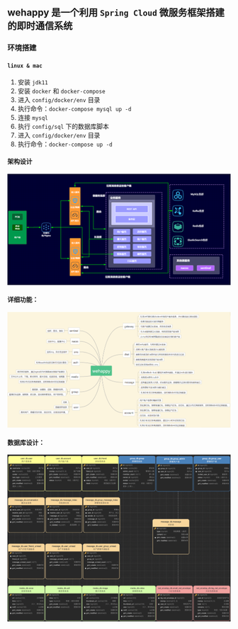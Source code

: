 ## wehappy 是一个利用 `Spring Cloud` 微服务框架搭建的即时通信系统

### 环境搭建

#### `linux & mac`
1. 安装 `jdk11`
2. 安装 `docker` 和 `docker-compose`
3. 进入 `config/docker/env` 目录
4. 执行命令：`docker-compose mysql up -d`
5. 连接 `mysql`
6. 执行 `config/sql` 下的数据库脚本
7. 进入 `config/docker/env` 目录
8. 执行命令：`docker-compose up -d`

#### 架构设计

![image-20201021005206055](doc/image/image-20201021005206055.png)

#### 详细功能：

![image-20201021005206013](doc/image/image-20201021005206013.png)

#### 数据库设计：

![image-20201021231238096](doc/image/image-20201021231238096.png)

